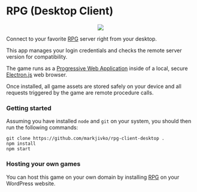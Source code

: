 # RPG (Desktop Client)

<p align="center">
    <a href="https://store.steampowered.com/app/909060/Stephino_RPG/">
        <img src="https://repository-images.githubusercontent.com/381434936/60f06998-0c08-4d7f-8014-434cfd30e054"/>
    </a>
</p>

Connect to your favorite [RPG](https://github.com/markjivko/RPG) server right from your desktop.

This app manages your login credentials and checks the remote server version for compatibility.

The game runs as a [Progressive Web Application](https://web.dev/progressive-web-apps) inside of a local, secure [Electron.js](https://www.electronjs.org/) web browser.

Once installed, all game assets are stored safely on your device and all requests triggered by the game are remote procedure calls.

### Getting started

Assuming you have installed `node` and `git` on your system, you should then run the following commands:

```
git clone https://github.com/markjivko/rpg-client-desktop .
npm install
npm start
```

### Hosting your own games

You can host this game on your own domain by installing [RPG](https://github.com/markjivko/RPG) on your WordPress website.
